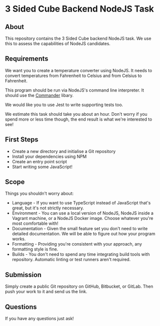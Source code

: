 # 3 Sided Cube Backend NodeJS Task

## About

This repository contains the 3 Sided Cube backend NodeJS task. We use this to assess the capabilities of NodeJS candidates.

## Requirements

We want you to create a temperature converter using NodeJS. It needs to convert temperatures from Fahrenheit to Celsius and from Celsius to Fahrenheit.

This program should be run via NodeJS's command line interpreter. It should use the [Commander](https://www.npmjs.com/package/commander) libary.

We would like you to use Jest to write supporting tests too.

We estimate this task should take you about an hour. Don't worry if you spend more or less time though, the end result is what we're interested to see!

## First Steps

* Create a new directory and initialise a Git repository
* Install your dependencies using NPM
* Create an entry point script
* Start writing some JavaScript!

## Scope

Things you shouldn't worry about:

* Language - If you want to use TypeScript instead of JavaScript that's great, but it's not strictly necessary.
* Environment - You can use a local version of NodeJS, NodeJS inside a Vagrant machine, or a NodeJS Docker image. Choose whatever you're most comfortable with!
* Documentation - Given the small feature set you don't need to write detailed documentation. We will be able to figure out how your program works.
* Formatting - Providing you're consistent with your approach, any formatting style is fine.
* Builds - You don't need to spend any time integrating build tools with repository. Automatic linting or test runners aren't required.

## Submission

Simply create a public Git repository on GitHub, Bitbucket, or GitLab. Then push your work to it and send us the link.

## Questions

If you have any questions just ask!
